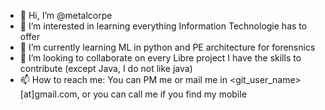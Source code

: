 - 👋 Hi, I’m @metalcorpe
- 👀 I’m interested in learning everything Information Technologie has to offer
- 🌱 I’m currently learning ML in python and PE architecture for forensnics
- 💞️ I’m looking to collaborate on every Libre project I have the skills to contribute (except Java, I do not like java)
- 📫 How to reach me: You can PM me or mail me in <git_user_name>[at]gmail.com, or you can call me if you find my mobile

<!---
metalcorpe/metalcorpe is a ✨ special ✨ repository because its `README.md` (this file) appears on your GitHub profile.
You can click the Preview link to take a look at your changes.
--->
